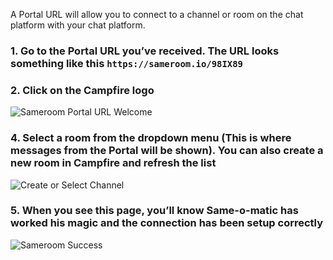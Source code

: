 


A Portal URL will allow you to connect to a channel or room on the chat platform with your chat platform. 

### 1. Go to the Portal URL you’ve received. The URL looks something like this `https://sameroom.io/98IX89`

### 2. Click on the Campfire logo
![Sameroom Portal URL Welcome](https://in.kato.im/2a502c423187c8123da64859eef42d5d75cd13f5edd3191431294767f2a528b/Sameroom-Select-Platform-_0000_campfire.png)

### 4. Select a room from the dropdown menu (This is where messages from the Portal will be shown). You can also create a new room in Campfire and refresh the list
![Create or Select Channel](https://in.kato.im/f3e2a5d2c14da062602e45bc1cf2b495b672087398f28d09162ded75ff6a848b/Sameroom%20Join%20Portal%20Select%20Room%20ALL.png)

### 5. When you see this page, you’ll know Same-o-matic has worked his magic and the connection has been setup correctly
![Sameroom Success](https://in.kato.im/e9a38f882500e6e72647f5b6e6b0a9e64a2799f1c63913b0d6e46a07e48077fa/Sameroom%20Campfire%20Tube%20Success.png)
